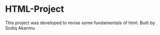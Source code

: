 # HTML-Project
This project was developed to revise some fundamentals of html.
Built by Sodiq Akanmu
